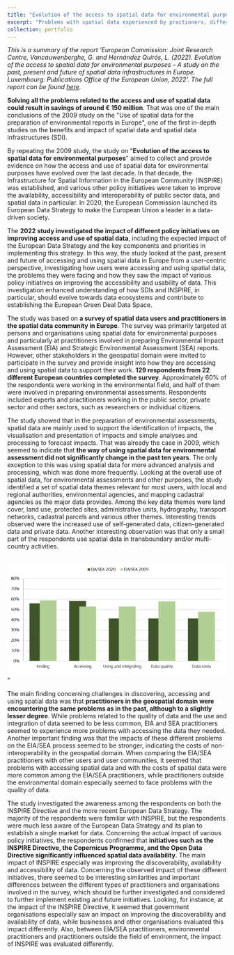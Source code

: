 ```yaml
---
title: "Evolution of the access to spatial data for environmental purposes (2022)"
excerpt: "Problems with spatial data experienced by practioners, differences between 2009 & 2020<br/><img src='/images/eia2.png'>"
collection: portfolio
---
```

_This is a summary of the report 'European Commission: Joint Research Centre, Vancauwenberghe, G. and Hernández Quirós, L. (2022). Evolution of the access to spatial data for environmental purposes – A study on the past, present and future of spatial data infrastructures in Europe. Luxembourg: Publications Office of the European Union, 2022'. The full report can be found [here](https://data.europa.eu/doi/10.2760/723430)._


**Solving all the problems related to the access and use of spatial data could result in savings of around € 150 million**. That was one of the main conclusions of the 2009 study on the "Use of spatial data for the preparation of environmental reports in Europe", one of the first in-depth studies on the benefits and impact of spatial data and spatial data infrastructures (SDI).

By repeating the 2009 study, the study on "**Evolution of the access to spatial data for environmental purposes**"  aimed to collect and provide evidence on how the access and use of spatial data for environmental purposes have evolved over the last decade. In that decade, the Infrastructure for Spatial Information in the European Community (INSPIRE) was established, and various other policy initiatives were taken to improve the availability, accessibility and interoperability of public sector data, and spatial data in particular. In 2020, the European Commission launched its European Data Strategy to make the European Union a leader in a data-driven society.

The **2022 study investigated the impact of different policy initiatives on improving access and use of spatial data**, including the expected impact of the European Data Strategy and the key components and priorities in implementing this strategy. In this way, the study looked at the past, present and future of accessing and using spatial data in Europe from a user-centric perspective, investigating how users were accessing and using spatial data, the problems they were facing and how they saw the impact of various policy initiatives on improving the accessibility and usability of data. This investigation enhanced understanding of how SDIs and INSPIRE, in particular, should evolve towards data ecosystems and contribute to establishing the European Green Deal Data Space.

The study was based on **a survey of spatial data users and practitioners in the spatial data community in Europe**. The survey was primarily targeted at persons and organisations using spatial data for environmental purposes and particularly at practitioners involved in preparing Environmental Impact Assessment (EIA) and Strategic Environmental Assessment (SEA) reports. However, other stakeholders in the geospatial domain were invited to participate in the survey and provide insight into how they are accessing and using spatial data to support their work. **129 respondents from 22 different European countries completed the survey**. Approximately 60% of the respondents were working in the environmental field, and half of them were involved in preparing environmental assessments. Respondents included experts and practitioners working in the public sector, private sector and other sectors, such as researchers or individual citizens. 

The study showed that in the preparation of environmental assessments, spatial data are mainly used to support the identification of impacts, the visualisation and presentation of impacts and simple analyses and processing to forecast impacts. That was already the case in 2009, which seemed to indicate that **the way of using spatial data for environmental assessment did not significantly change in the past ten years**. The only exception to this was using spatial data for more advanced analysis and processing, which was done more frequently. Looking at the overall use of spatial data, for environmental assessments and other purposes, the study identified a set of spatial data themes relevant for most users, with local and regional authorities, environmental agencies, and mapping cadastral agencies as the major data provides. Among the key data themes were land cover, land use, protected sites, administrative units, hydrography, transport networks, cadastral parcels and various other themes. Interesting trends observed were the increased use of self-generated data, citizen-generated data and private data. Another interesting observation was that only a small part of the respondents use spatial data in transboundary and/or multi-country activities.

<br/><img src='/images/eia2.png'>"

The main finding concerning challenges in discovering, accessing and using spatial data was that **practitioners in the geospatial domain were encountering the same problems as in the past, although to a slightly lesser degree**. While problems related to the quality of data and the use and integration of data seemed to be less common, EIA and SEA practitioners seemed to experience more problems with accessing the data they needed. Another important finding was that the impacts of these different problems on the EIA/SEA process seemed to be stronger, indicating the costs of non-interoperability in the geospatial domain. When comparing the EIA/SEA practitioners with other users and user communities, it seemed that problems with accessing spatial data and with the costs of spatial data were more common among the EIA/SEA practitioners, while practitioners outside the environmental domain especially seemed to face problems with the quality of data.

The study investigated the awareness among the respondents on both the INSPIRE Directive and the more recent European Data Strategy. The majority of the respondents were familiar with INSPIRE, but the respondents were much less aware of the European Data Strategy and its plan to establish a single market for data. Concerning the actual impact of various policy initiatives, the respondents confirmed that **initiatives such as the INSPIRE Directive, the Copernicus Programme, and the Open Data Directive significantly influenced spatial data availability**. The main impact of INSPIRE especially was improving the discoverability, availability and accessibility of data. Concerning the observed impact of these different initiatives, there seemed to be interesting similarities and important differences between the different types of practitioners and organisations involved in the survey, which should be further investigated and considered to further implement existing and future initiatives. Looking, for instance, at the impact of the INSPIRE Directive, it seemed that government organisations especially saw an impact on improving the discoverability and availability of data, while businesses and other organisations evaluated this impact differently. Also, between EIA/SEA practitioners, environmental practitioners and practitioners outside the field of environment, the impact of INSPIRE was evaluated differently.
